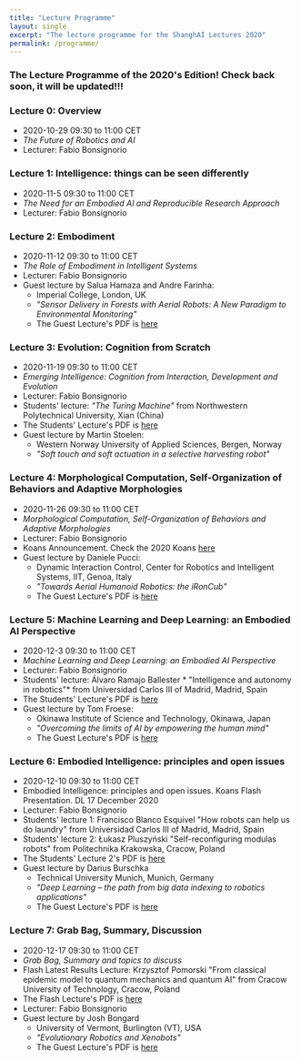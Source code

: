 ```yaml
---
title: "Lecture Programme"
layout: single
excerpt: "The lecture programme for the ShanghAI Lectures 2020"
permalink: /programme/
---
```


### The Lecture Programme of the 2020's Edition! Check back soon, it will be updated!!!

### Lecture 0: Overview
* 2020-10-29  09:30 to 11:00 CET 
* *The Future of Robotics and AI* 
* Lecturer: Fabio Bonsignorio


### Lecture 1: Intelligence: things can be seen differently
* 2020-11-5 09:30 to 11:00 CET 
* *The Need for an Embodied AI and Reproducible Research Approach* 
* Lecturer: Fabio Bonsignorio


### Lecture 2: Embodiment
* 2020-11-12 09:30 to 11:00 CET 
* *The Role of Embodiment in Intelligent Systems* 
* Lecturer: Fabio Bonsignorio
* Guest lecture by Salua Hamaza and Andre Farinha: 
  * Imperial College, London, UK
  * *"Sensor Delivery in Forests with Aerial Robots: A New Paradigm to Environmental Monitoring"*
  * The Guest Lecture's PDF is [here](https://shanghai-lectures.github.io/slides/2020Sensor_Delivery_in_Forests-ShangAI_Lecture.pdf)

### Lecture 3: Evolution: Cognition from Scratch
* 2020-11-19 09:30 to 11:00 CET 
* *Emerging Intelligence: Cognition from Interaction, Development and Evolution* 
* Lecturer: Fabio Bonsignorio
* Students' lecture: *"The Turing Machine"* from Northwestern Polytechnical University, Xian (China) 
* The Students' Lecture's PDF is [here](https://shanghai-lectures.github.io/slides/2020StudentsTuring_machine-Guotengyang-lxa.pdf)
* Guest lecture by Martin Stoelen: 
  * Western Norway University of Applied Sciences, Bergen, Norway
  * *"Soft touch and soft actuation in a selective harvesting robot"* 
  

### Lecture 4: Morphological Computation, Self-Organization of Behaviors and Adaptive Morphologies
* 2020-11-26 09:30 to 11:00 CET
* *Morphological Computation, Self-Organization of Behaviors and Adaptive Morphologies* 
* Lecturer: Fabio Bonsignorio
* Koans Announcement. Check the 2020 Koans [here](https://shanghai-lectures.github.io/slides/SHAIL2020_KoansPDF.pdf)
* Guest lecture by Daniele Pucci: 
  *  Dynamic Interaction Control, Center for Robotics and Intelligent Systems, IIT, Genoa, Italy
  * *"Towards Aerial Humanoid Robotics: the iRonCub"* 
  * The Guest Lecture's PDF is [here](https://shanghai-lectures.github.io/slides/2020Pucci_aerial-humanoid-robotics.pdf)

### Lecture 5: Machine Learning and Deep Learning: an Embodied AI Perspective
* 2020-12-3  09:30 to 11:00 CET
* *Machine Learning and Deep Learning: an Embodied AI Perspective*  
* Lecturer: Fabio Bonsignorio 
* Students' lecture: Álvaro Ramajo Ballester * "Intelligence and autonomy in robotics"* from Universidad Carlos III of Madrid, Madrid, Spain
* The Students' Lecture's PDF is [here](https://shanghai-lectures.github.io/slides/2020StudentsIntelligence_and_Autonomy_in_Robotics.pdf)
*  Guest lecture by Tom Froese: 
   * Okinawa Institute of Science and Technology, Okinawa, Japan
   * *"Overcoming the limits of AI by empowering the human mind"* 
   * The Guest Lecture's PDF is [here](https://shanghai-lectures.github.io/slides/2020Froese-Overcoming_the_limits_of_AI.pdf)

### Lecture  6: Embodied Intelligence: principles and open issues
* 2020-12-10 09:30 to 11:00 CET
* Embodied Intelligence: principles and open issues. Koans Flash Presentation. DL 17 December 2020 
* Lecturer: Fabio Bonsignorio
* Students' lecture 1: Francisco Blanco Esquivel  "How robots can help us do laundry" from Universidad Carlos III of Madrid, Madrid, Spain
* Students' lecture 2: Łukasz Pluszyński  "Self-reconfiguring modulas robots" from Politechnika Krakowska, Cracow, Poland
* The Students' Lecture 2's PDF is [here](https://shanghai-lectures.github.io/slides/2020StudentsSelf-reconfiguring_modular_robots.pdf)
*  Guest lecture by Darius Burschka
   *  Technical University Munich, Munich, Germany
   * *"Deep Learning – the path from big data indexing to robotics applications"*
   * The Guest Lecture's PDF is [here](https://shanghai-lectures.github.io/slides/2020BurschkaShanghAi_DeepLearn.pdf)
  

### Lecture  7: Grab Bag, Summary, Discussion
* 2020-12-17 09:30 to 11:00 CET
* *Grab Bag, Summary and topics to discuss* 
* Flash Latest Results Lecture: Krzysztof Pomorski "From classical epidemic model to quantum mechanics and quantum AI" from Cracow University of Technology, Cracow, Poland
* The Flash Lecture's PDF is [here](https://shanghai-lectures.github.io/slides/2020FlashPresentation11Q5Q411.pdf)
* Lecturer: Fabio Bonsignorio
*  Guest lecture by Josh Bongard
   * University of Vermont, Burlington (VT), USA
   * *"Evolutionary Robotics and Xenobots"*
   * The Guest Lecture's PDF is [here](https://shanghai-lectures.github.io/slides/2020_JoshBongard_ShanghAI.pdf)






  


